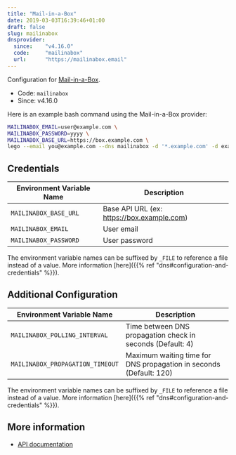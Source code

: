 ```yaml
---
title: "Mail-in-a-Box"
date: 2019-03-03T16:39:46+01:00
draft: false
slug: mailinabox
dnsprovider:
  since:    "v4.16.0"
  code:     "mailinabox"
  url:      "https://mailinabox.email"
---
```


<!-- THIS DOCUMENTATION IS AUTO-GENERATED. PLEASE DO NOT EDIT. -->
<!-- providers/dns/mailinabox/mailinabox.toml -->
<!-- THIS DOCUMENTATION IS AUTO-GENERATED. PLEASE DO NOT EDIT. -->


Configuration for [Mail-in-a-Box](https://mailinabox.email).


<!--more-->

- Code: `mailinabox`
- Since: v4.16.0


Here is an example bash command using the Mail-in-a-Box provider:

```bash
MAILINABOX_EMAIL=user@example.com \
MAILINABOX_PASSWORD=yyyy \
MAILINABOX_BASE_URL=https://box.example.com \
lego --email you@example.com --dns mailinabox -d '*.example.com' -d example.com run
```




## Credentials

| Environment Variable Name | Description |
|-----------------------|-------------|
| `MAILINABOX_BASE_URL` | Base API URL (ex: https://box.example.com) |
| `MAILINABOX_EMAIL` | User email |
| `MAILINABOX_PASSWORD` | User password |

The environment variable names can be suffixed by `_FILE` to reference a file instead of a value.
More information [here]({{% ref "dns#configuration-and-credentials" %}}).


## Additional Configuration

| Environment Variable Name | Description |
|--------------------------------|-------------|
| `MAILINABOX_POLLING_INTERVAL` | Time between DNS propagation check in seconds (Default: 4) |
| `MAILINABOX_PROPAGATION_TIMEOUT` | Maximum waiting time for DNS propagation in seconds (Default: 120) |

The environment variable names can be suffixed by `_FILE` to reference a file instead of a value.
More information [here]({{% ref "dns#configuration-and-credentials" %}}).




## More information

- [API documentation](https://mailinabox.email/api-docs.html)

<!-- THIS DOCUMENTATION IS AUTO-GENERATED. PLEASE DO NOT EDIT. -->
<!-- providers/dns/mailinabox/mailinabox.toml -->
<!-- THIS DOCUMENTATION IS AUTO-GENERATED. PLEASE DO NOT EDIT. -->
